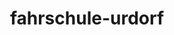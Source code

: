 ---
_schema: default
title: fahrschule-urdorf
seo:
  description: Starte jetzt mit der Fahrschule Loyal Urdorf deine Fahrausbildung. Faire Preise, flexible Fahrstunden und erfahrene Fahrlehrer:innen – einfach online anmelden!
  title: Fahrschule in Urdorf | Schnell und sicher zum Führerschein
  keywords:
    - fahrschule urdorf
    - fahrstunden urdorf
    - fahrlehrer urdorf
  openGraph:
    title: Fahrschule in Urdorf | Schnell und sicher zum Führerschein
    description: Starte jetzt mit der Fahrschule Loyal Urdorf deine Fahrausbildung. Faire Preise, flexible Fahrstunden und erfahrene Fahrlehrer:innen – einfach online anmelden!
    url: https://www.fahrschuleloyal.ch/fahrschule-urdorf
    type: website
    images:
      url: https://www.fahrschuleloyal.ch/loyal.logo.cdr.svg
  canonical: https://www.fahrschuleloyal.ch/fahrschule-urdorf
  metadatabase: https://www.fahrschuleloyal.ch/fahrschule-urdorf
seo_blocks:
  category: "fahrschule-urdorf"
  data:
    image:
      image_path: "/close-up-view-driving-instructor-holding-checklist-while-background-female-student-steering-driving-car_shrink.webp"
      alt_text: "fahrlehrer erklärt schülerin etwas im auto"
    upperparagraph: "Willkommen bei der Fahrschule Loyal in Urdorf! Unsere moderne Fahrschule bietet dir eine umfassende und individuelle Ausbildung zum Führerausweis – mit einem erfahrenen Team, das sich auf deine Bedürfnisse einstellt. Viele Fahrschüler:innen aus Urdorf und Umgebung haben mit uns erfolgreich ihre Prüfung bestanden. Jetzt bist du an der Reihe!"
    lowerparagraph: ""
  sections:
    - title: "Fahrstunden in Urdorf – ab 59.– CHF!"
      text: "Beginne deine Fahrausbildung in Urdorf mit einer Probestunde für nur 59 Franken. So lernst du uns und unseren Unterrichtsstil ganz entspannt kennen. Unsere geduldigen und professionellen Fahrlehrer:innen begleiten dich Schritt für Schritt auf deinem Weg zum Führerschein – sicher, verständlich und mit dem Fokus auf deinen Lernerfolg."
    - title: "Führerschein machen in Urdorf – ganz entspannt"
      text: "Bei uns bekommst du alles aus einer Hand: Fahrstunden, Verkehrskundeunterricht (VKU) und Nothelferkurs. Wir legen Wert auf eine angenehme Lernatmosphäre, in der du dich wohlfühlst und optimal auf die Theorie- und Praxisprüfung vorbereitet wirst. Ob im Zentrum von Urdorf oder in der Umgebung – wir kennen die Prüfungsstrecken und machen dich fit dafür."
    - title: "Jetzt unverbindlich anmelden"
      text: "Melde dich jetzt bei der Fahrschule Loyal in Urdorf an – online oder telefonisch. Gemeinsam erstellen wir deinen individuellen Ausbildungsplan und begleiten dich auf dem Weg zu deinem Führerausweis. Starte noch heute und profitiere von unserer Erfahrung und unserem Engagement für deinen Erfolg!"
---